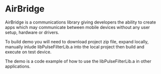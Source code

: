 AirBridge
=========

AirBridge is a communications library giving developers the ability to create apps which may 
communicate between mobile devices without any user setup, hardware or drivers.

To build demo you will need to download project zip file, expand locally, manually inlude libPulseFilterLib.a into
the local project then build and execute on test device.

The demo is a code example of how to use the libPulseFilterLib.a in other applications.
